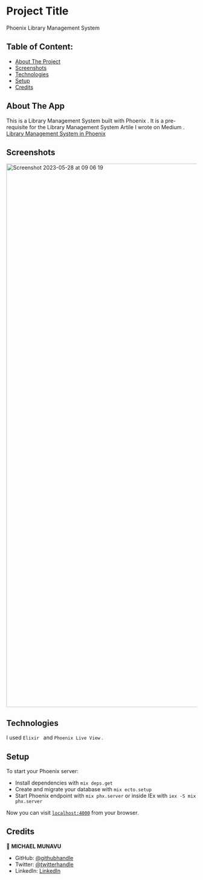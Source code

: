 
# Project Title

Phoenix Library Management System


## Table of Content:

- [About The Project](#about-the-app)
- [Screenshots](#screenshots)
- [Technologies](#technologies)
- [Setup](#setup)
- [Credits](#credits)


## About The App
 This is a Library Management System built with Phoenix .
 It is a pre-requisite for the Library Management System Artile I wrote on Medium .
 [Library Management System in Phoenix](https://medium.com/@michaelmunavu83/unlock-the-power-of-validations-in-phoenix-live-view-ensuring-robust-user-input-69f77aed422c)

## Screenshots
<img width="1440" alt="Screenshot 2023-05-28 at 09 06 19" src="https://github.com/MICHAELMUNAVU83/library_management_phoenix/assets/86654131/9497a4fd-6a51-4f6d-82cf-adfd0b348888">







## Technologies
I used `Elixir ` and `Phoenix Live View` .

## Setup
To start your Phoenix server:

  * Install dependencies with `mix deps.get`
  * Create and migrate your database with `mix ecto.setup`
  * Start Phoenix endpoint with `mix phx.server` or inside IEx with `iex -S mix phx.server`

Now you can visit [`localhost:4000`](http://localhost:4000) from your browser.




## Credits
👤 **MICHAEL MUNAVU**

- GitHub: [@githubhandle](https://github.com/MICHAELMUNAVU83)
- Twitter: [@twitterhandle](https://twitter.com/MichaelTrance1)
- LinkedIn: [LinkedIn](https://www.linkedin.com/in/michael-munavu-78703a218/)



